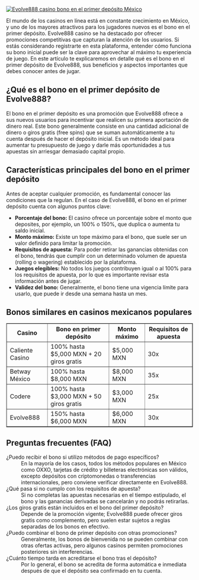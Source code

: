 [![Evolve888 casino bono en el primer depósito México](https://123-caf.pages.dev/gitsignup.png)](https://vrmoo.ru/Bt82HjjY)

<p>El mundo de los casinos en línea está en constante crecimiento en México, y uno de los mayores atractivos para los jugadores nuevos es el bono en el primer depósito. Evolve888 casino se ha destacado por ofrecer promociones competitivas que capturan la atención de los usuarios. Si estás considerando registrarte en esta plataforma, entender cómo funciona su bono inicial puede ser la clave para aprovechar al máximo tu experiencia de juego. En este artículo te explicaremos en detalle qué es el bono en el primer depósito de Evolve888, sus beneficios y aspectos importantes que debes conocer antes de jugar.</p>  <h2>¿Qué es el bono en el primer depósito de Evolve888?</h2> <p>El bono en el primer depósito es una promoción que Evolve888 ofrece a sus nuevos usuarios para incentivar que realicen su primera aportación de dinero real. Este bono generalmente consiste en una cantidad adicional de dinero o giros gratis (free spins) que se suman automáticamente a tu cuenta después de hacer el depósito inicial. Es un método ideal para aumentar tu presupuesto de juego y darle más oportunidades a tus apuestas sin arriesgar demasiado capital propio.</p>  <h2>Características principales del bono en el primer depósito</h2> <p>Antes de aceptar cualquier promoción, es fundamental conocer las condiciones que la regulan. En el caso de Evolve888, el bono en el primer depósito cuenta con algunos puntos clave:</p> <ul> <li><strong>Porcentaje del bono:</strong> El casino ofrece un porcentaje sobre el monto que deposites, por ejemplo, un 100% o 150%, que duplica o aumenta tu saldo inicial.</li> <li><strong>Monto máximo:</strong> Existe un tope máximo para el bono, que suele ser un valor definido para limitar la promoción.</li> <li><strong>Requisitos de apuesta:</strong> Para poder retirar las ganancias obtenidas con el bono, tendrás que cumplir con un determinado volumen de apuesta (rolling o wagering) establecido por la plataforma.</li> <li><strong>Juegos elegibles:</strong> No todos los juegos contribuyen igual o al 100% para los requisitos de apuesta, por lo que es importante revisar esta información antes de jugar.</li> <li><strong>Validez del bono:</strong> Generalmente, el bono tiene una vigencia límite para usarlo, que puede ir desde una semana hasta un mes.</li> </ul>  <h2>Bonos similares en casinos mexicanos populares</h2> <table border="1" cellpadding="7" cellspacing="0" style="border-collapse: collapse; width: 100%;"> <thead> <tr> <th>Casino</th> <th>Bono en primer depósito</th> <th>Monto máximo</th> <th>Requisitos de apuesta</th> </tr> </thead> <tbody> <tr> <td>Caliente Casino</td> <td>100% hasta $5,000 MXN + 20 giros gratis</td> <td>$5,000 MXN</td> <td>30x</td> </tr> <tr> <td>Betway México</td> <td>100% hasta $8,000 MXN</td> <td>$8,000 MXN</td> <td>35x</td> </tr> <tr> <td>Codere</td> <td>100% hasta $3,000 MXN + 50 giros gratis</td> <td>$3,000 MXN</td> <td>25x</td> </tr> <tr> <td>Evolve888</td> <td>150% hasta $6,000 MXN</td> <td>$6,000 MXN</td> <td>30x</td> </tr> </tbody> </table>  <h2>Preguntas frecuentes (FAQ)</h2> <dl> <dt>¿Puedo recibir el bono si utilizo métodos de pago específicos?</dt> <dd>En la mayoría de los casos, todos los métodos populares en México como OXXO, tarjetas de crédito y billeteras electrónicas son válidos, excepto depósitos con criptomonedas o transferencias internacionales, pero conviene verificar directamente en Evolve888.</dd>  <dt>¿Qué pasa si no cumplo con los requisitos de apuesta?</dt> <dd>Si no completas las apuestas necesarias en el tiempo estipulado, el bono y las ganancias derivadas se cancelarán y no podrás retirarlas.</dd>  <dt>¿Los giros gratis están incluidos en el bono del primer depósito?</dt> <dd>Depende de la promoción vigente; Evolve888 puede ofrecer giros gratis como complemento, pero suelen estar sujetos a reglas separadas de los bonos en efectivo.</dd>  <dt>¿Puedo combinar el bono de primer depósito con otras promociones?</dt> <dd>Generalmente, los bonos de bienvenida no se pueden combinar con otras ofertas activas, pero algunos casinos permiten promociones posteriores sin interferencias.</dd>  <dt>¿Cuánto tiempo tarda en acreditarse el bono tras el depósito?</dt> <dd>Por lo general, el bono se acredita de forma automática e inmediata después de que el depósito sea confirmado en tu cuenta.</dd> </dl>